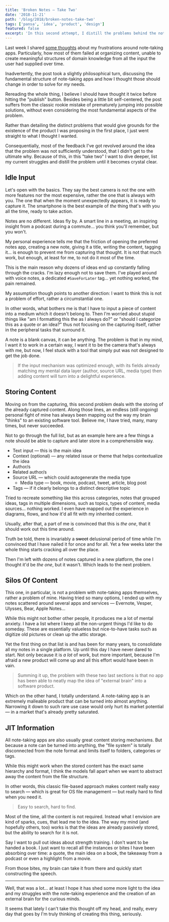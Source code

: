```yaml
---
title: 'Broken Notes — Take Two'
date: '2018-11-21'
path: '/blog/2018/broken-notes-take-two'
tags: ['pansa', 'idea', 'product', 'design']
featured: false
excerpt: 'In this second attempt, I distill the problems behind the note-taking experience from a product perspective, rather than taking an unreasonably opinionated approach, as I did in the first post.'
---
```


Last week I shared [some thoughts](/blog/2018/broken-notes) about my frustrations around note-taking apps. Particularly, how most of them failed at organizing content, unable to create meaningful structures of domain knowledge from all the input the user had supplied over time.

Inadvertently, the post took a slightly philosophical turn, discussing the fundamental structure of note-taking apps and how I thought those should change in order to solve for _my_ needs.

Rereading the whole thing, I believe I should have thought it twice before hitting the "publish" button. Besides being a little bit self-centered, the post suffers from the classic rookie mistake of prematurely jumping into possible solutions, without even considering the most fundamental aspects of the problem.

Rather than detailing the distinct problems that would give grounds for the existence of the product I was proposing in the first place, I just went straight to what I thought I wanted.

Consequentially, most of the feedback I've got revolved around the idea that the problem was not sufficiently understood, that I didn't get to the ultimate why. Because of this, in this "take two" I want to dive deeper, list my current struggles and distill the problem until it becomes crystal clear.

## Idle Input

Let's open with the basics. They say the best camera is not the one with more features nor the most expensive, rather the one that is always with you. The one that when the moment unexpectedly appears, it is ready to capture it. The smartphone is the best example of _the_ thing that's with you all the time, ready to take action.

Notes are no different. Ideas fly by. A smart line in a meeting, an inspiring insight from a podcast during a commute... you think you'll remember, but you won't.

My personal experience tells me that the friction of opening the preferred notes app, creating a new note, giving it a title, writing the content, tagging it... is enough to prevent me from capturing that thought. It is not that much work, but enough, at least for me, to not do it most of the time.

This is the main reason why dozens of ideas end up constantly falling through the cracks. I'm lazy enough not to save them. I've played around with voice notes, a dedicated `#SaveForLater` tag... yet nothing worked, the pain remained.

My assumption though points to another direction: I want to think this is not a problem of effort, rather a circumstantial one.

In other words, what bothers me is that I have to input a piece of content into a medium which it doesn't belong to. Then I'm worried about stupid things like "am I formatting this the as I always do?" or "should I categorize this as a quote or an idea?" thus not focusing on the capturing itself, rather in the peripheral tasks that surround it.

A note is a blank canvas, it can be anything. The problem is that in my mind, I want it to work in a certain way, I want it to be the camera that's always with me, but now, I feel stuck with a tool that simply put was not designed to get the job done.

> If the input mechanism was optimized enough, with its fields already matching my mental data layer (author, source URL, media type) then adding content will turn into a delightful experience.

## Storing Content

Moving on from the capturing, this second problem deals with the storing of the already captured content. Along those lines, an endless (still ongoing) personal fight of mine has always been mapping out the way my brain "thinks" to an existing software tool. Believe me, I have tried, many, many times, but never succeeded.

Not to go through the full list, but as an example here are a few things a note should be able to capture and later store in a comprehensible way.

- Text input — this is the main idea
- Context (optional) — any related issue or theme that helps contextualize the idea
- Author/s
- Related author/s
- Source URL — which could autogenerate the media type
  - Media type — book, movie, podcast, tweet, article, blog post
- Tags — if it clearly belongs to a distinct descriptive topic

Tried to recreate something like this across categories, notes that grouped ideas, tags in multiple dimensions, such as topics, types of content, media sources... nothing worked. I even have mapped out the experience in diagrams, flows, and how it'd all fit with my inherited content.

Usually, after that, a part of me is convinced that this is _the one_, that it should work out this time around.

Truth be told, there is invariably a ~~sweet~~ delusional period of time while I'm convinced that I have nailed it for once and for all. Yet a few weeks later the whole thing starts cracking all over the place.

Then I'm left with dozens of notes captured in a new platform, the one I thought it'd be _the one_, but it wasn't. Which leads to the next problem.

## Silos Of Content

This one, in particular, is not a problem with note-taking apps themselves, rather a problem of mine. Having tried so many options, I ended up with my notes scattered around several apps and services — Evernote, Vesper, Ulysses, Bear, Apple Notes...

While this might not bother other people, it produces me a lot of mental anxiety. I have a list where I keep all the non-urgent things I'd like to do someday. These are essentially valueless but nice-to-have tasks such as digitize old pictures or clean up the attic storage.

Yet the first thing on that list is and has been for many years, to consolidate all my notes in a single platform. Up until this day I have never dared to start. Not only because it is _a lot_ of work, but more important, because I'm afraid a new product will come up and all this effort would have been in vain.

> Summing it up, the problem with these two last sections is that no app has been able to neatly map the idea of "external brain" into a software product.

Which on the other hand, I totally understand. A note-taking app is an extremely malleable product that can be turned into almost anything. Narrowing it down to such rare use case would only hurt its market potential — in a market that's already pretty saturated.

## JIT Information

All note-taking apps are also usually great content storing mechanisms. But because a note can be turned into anything, the "file system" is totally disconnected from the note format and limits itself to folders, categories or tags.

While this might work when the stored content has the exact same hierarchy and format, I think the models fall apart when we want to abstract away the content from the file structure.

In other words, this classic file-based approach makes content really easy to search — which is great for OS file management — but really hard to find when you need it.

> Easy to search, hard to find.

Most of the time, all the content is not required. Instead what I envision are kind of sparks, cues, that lead me to the idea. The way my mind (and hopefully others, too) works is that the ideas are already passively stored, but the ability to search for it is not.

Say I want to pull out ideas about strength training. I don't want to be handed a book. I just want to recall all the instances or bites I have been absorbing over time: a quote, the main idea on a book, the takeaway from a podcast or even a highlight from a movie.

From those bites, my brain can take it from there and quickly start constructing the speech.

---

Well, that was a lot... at least I hope it has shed some more light to the idea and my struggles with the note-taking experience and the creation of an external brain for the curious minds.

It seems that lately I can't take this thought off my head, and really, every day that goes by I'm truly thinking of creating this thing, seriously.
